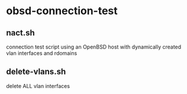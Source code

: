 # obsd-connection-test

## nact.sh

connection test script using an OpenBSD host with dynamically created vlan interfaces and rdomains

## delete-vlans.sh

delete ALL vlan interfaces 
